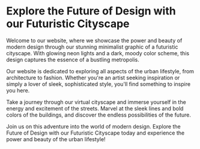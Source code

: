 <!--font:Montserrat.-->

# Explore the Future of Design with our Futuristic Cityscape

Welcome to our website, where we showcase the power and beauty of modern design through our stunning minimalist graphic of a futuristic cityscape. With glowing neon lights and a dark, moody color scheme, this design captures the essence of a bustling metropolis.

Our website is dedicated to exploring all aspects of the urban lifestyle, from architecture to fashion. Whether you're an artist seeking inspiration or simply a lover of sleek, sophisticated style, you'll find something to inspire you here.

Take a journey through our virtual cityscape and immerse yourself in the energy and excitement of the streets. Marvel at the sleek lines and bold colors of the buildings, and discover the endless possibilities of the future.

Join us on this adventure into the world of modern design. Explore the Future of Design with our Futuristic Cityscape today and experience the power and beauty of the urban lifestyle!

<!--

Write me markdown content of website with wallpaper:

"A minimalist graphic of a futuristic cityscape, with glowing neon lights and a dark and moody color scheme."

The header of the page should not be copy of the text but rather a real content of the website which is using this wallpaper.


---


# Future Cityscape Wallpaper

Welcome to our website featuring a stunning minimalist graphic of a futuristic cityscape. This wallpaper captures the essence of a bustling metropolis with its glowing neon lights and dark, moody color scheme.

Whether you're looking to add a touch of urban sophistication to your desktop or simply seeking inspiration for your next creative project, this wallpaper is sure to impress. The sleek lines and bold colors of the cityscape are a testament to the power of modern design.

So why wait? Download our Future Cityscape Wallpaper today and experience the excitement and energy of the city from the comfort of your own screen!


---


Heading should not include word "wallpaper". The website should not be about the wallpaper itself, wallpaper is just a related background, rewrite whole content.


---


# Welcome to Our Futuristic Cityscape Website

Step into the future with our stunning minimalist graphic of a futuristic cityscape. With glowing neon lights and a dark, moody color scheme, this design captures the essence of a bustling metropolis.

Our website is dedicated to showcasing the power and beauty of modern design. From architecture to fashion, we explore all aspects of the urban lifestyle. Whether you're an artist seeking inspiration or simply a lover of sleek, sophisticated style, you'll find something to inspire you here.

So why not take a journey through our virtual cityscape? Explore the sleek lines and bold colors of the buildings, immerse yourself in the energy and excitement of the streets, and discover the endless possibilities of the future.

Join us on this adventure into the world of modern design. Welcome to our futuristic cityscape!


---


Heading is too long, rewrite whole content.


---


# Discover the Futuristic Cityscape: A Journey into Modern Design

Step into the future and explore the power and beauty of modern design with our stunning minimalist graphic of a futuristic cityscape. With glowing neon lights and a dark, moody color scheme, this design captures the essence of a bustling metropolis.

Our website is dedicated to showcasing all aspects of the urban lifestyle, from architecture to fashion. Whether you're an artist seeking inspiration or simply a lover of sleek, sophisticated style, you'll find something to inspire you here.

Take a journey through our virtual cityscape and immerse yourself in the energy and excitement of the streets. Marvel at the sleek lines and bold colors of the buildings, and discover the endless possibilities of the future.

Join us on this adventure into the world of modern design. Discover the Futuristic Cityscape today and experience the power and beauty of the urban lifestyle!


---


Heading is too long, rewrite whole content.


---


# Explore the Future of Design with our Futuristic Cityscape

Welcome to our website, where we showcase the power and beauty of modern design through our stunning minimalist graphic of a futuristic cityscape. With glowing neon lights and a dark, moody color scheme, this design captures the essence of a bustling metropolis.

Our website is dedicated to exploring all aspects of the urban lifestyle, from architecture to fashion. Whether you're an artist seeking inspiration or simply a lover of sleek, sophisticated style, you'll find something to inspire you here.

Take a journey through our virtual cityscape and immerse yourself in the energy and excitement of the streets. Marvel at the sleek lines and bold colors of the buildings, and discover the endless possibilities of the future.

Join us on this adventure into the world of modern design. Explore the Future of Design with our Futuristic Cityscape today and experience the power and beauty of the urban lifestyle!


---


Write me a Google font which is best fitting for the website.

Pick from the list:
- Futura
- Roboto
- Montserrat
- Inter
- Lobster
- Barlow Condensed
- Poppins
- Open Sans
- Dancing Script
- Great Vibes
- Orbitron
- Playfair Display
- Lato
- Raleway
- IBM Plex Sans
- Exo 2
- Alegreya


Write just the font name nothing else.


---


Montserrat.

-->
